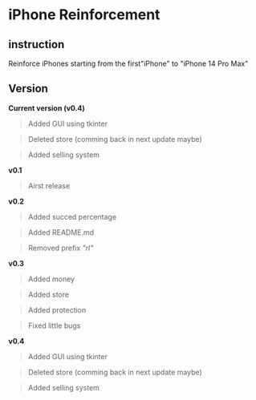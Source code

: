 **<h1>iPhone Reinforcement</h1>**

<h2>instruction</h2>

Reinforce iPhones starting from the first"iPhone" to "iPhone 14 Pro Max"

<h2>Version</h2>

**Current version (v0.4)**
>Added GUI using tkinter

>Deleted store (comming back in next update maybe)

>Added selling system

**v0.1**

>Airst release

**v0.2**
>Added succed percentage

>Added README.md

>Removed prefix *"rl"*

**v0.3**
>Added money

>Added store

>Added protection

>Fixed little bugs

**v0.4**
>Added GUI using tkinter

>Deleted store (comming back in next update maybe)

>Added selling system
